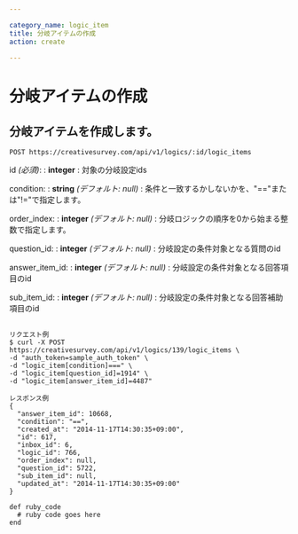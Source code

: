 ```yaml
---

category_name: logic_item
title: 分岐アイテムの作成
action: create

---
```


# 分岐アイテムの作成

## 分岐アイテムを作成します。

`POST https://creativesurvey.com/api/v1/logics/:id/logic_items`

id _(必須)_:
: __integer__
: 対象の分岐設定ids

condition:
: __string__ _(デフォルト: null)_
: 条件と一致するかしないかを、"=="または"!="で指定します。

order_index:
: __integer__ _(デフォルト: null)_
: 分岐ロジックの順序を0から始まる整数で指定します。

question_id:
: __integer__ _(デフォルト: null)_
: 分岐設定の条件対象となる質問のid

answer_item_id:
: __integer__ _(デフォルト: null)_
: 分岐設定の条件対象となる回答項目のid

sub_item_id:
: __integer__ _(デフォルト: null)_
: 分岐設定の条件対象となる回答補助項目のid

~~~

リクエスト例
$ curl -X POST https://creativesurvey.com/api/v1/logics/139/logic_items \
-d "auth_token=sample_auth_token" \
-d "logic_item[condition]===" \
-d "logic_item[question_id]=1914" \
-d "logic_item[answer_item_id]=4487"

レスポンス例
{
  "answer_item_id": 10668,
  "condition": "==",
  "created_at": "2014-11-17T14:30:35+09:00",
  "id": 617,
  "inbox_id": 6,
  "logic_id": 766,
  "order_index": null,
  "question_id": 5722,
  "sub_item_id": null,
  "updated_at": "2014-11-17T14:30:35+09:00"
}

~~~

~~~
def ruby_code
  # ruby code goes here
end
~~~

